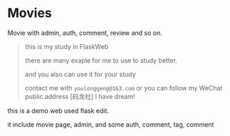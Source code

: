 
# Movies

Movie with admin, auth, comment, review and so on.

> this is my study in FlaskWeb
> 
> there are many exaple for me to use to study better.
>
> and you also can use it for your study 
> 
> contact me with `youlonggeng@163.com` or you can follow my WeChat public address [码龙社]
I have dream!

this is a demo web used flask edit.

it include movie page, admin, and some auth, comment, tag, comment 
